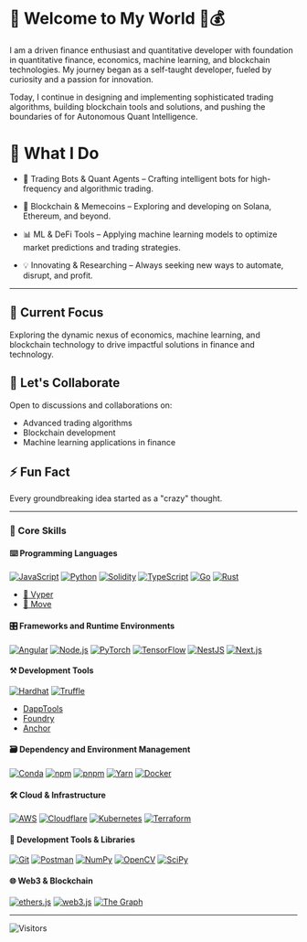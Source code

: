 # 🚀 Welcome to My World 🤘💰

I am a driven finance enthusiast and quantitative developer with foundation in quantitative finance, economics, machine learning, and blockchain technologies. My journey began as a self-taught developer, fueled by curiosity and a passion for innovation. 

Today, I continue in designing and implementing sophisticated trading algorithms, building blockchain tools and solutions, and pushing the boundaries of for Autonomous Quant Intelligence.


# 🎯 What I Do

- 🤖 Trading Bots & Quant Agents – Crafting intelligent bots for high-frequency and algorithmic trading.

- 🔗 Blockchain & Memecoins – Exploring and developing on Solana, Ethereum, and beyond.

- 📊 ML & DeFi Tools – Applying machine learning models to optimize market predictions and trading strategies.

- 💡 Innovating & Researching – Always seeking new ways to automate, disrupt, and profit.
  
---

## 🔭 Current Focus
Exploring the dynamic nexus of economics, machine learning, and blockchain technology to drive impactful solutions in finance and technology.

## 💬 Let's Collaborate
Open to discussions and collaborations on:
- Advanced trading algorithms
- Blockchain development
- Machine learning applications in finance

## ⚡ Fun Fact
Every groundbreaking idea started as a "crazy" thought.

---

### 🎯 Core Skills

#### ⌨️ Programming Languages
<p>
    <a href="https://developer.mozilla.org/en-US/docs/Web/JavaScript" target="_blank"><img alt="JavaScript"
        src="https://img.shields.io/badge/JavaScript-323330?style=for-the-badge&logo=javascript&logoColor=F7DF1E"/></a>
    <a href="https://www.python.org" target="_blank"><img alt="Python"
        src="https://img.shields.io/badge/Python-3776AB?style=for-the-badge&logo=python&logoColor=white"/></a>
    <a href="https://docs.soliditylang.org" target="_blank"><img alt="Solidity"
        src="https://img.shields.io/badge/Solidity-e6e6e6?style=for-the-badge&logo=solidity&logoColor=black"/></a>
    <a href="https://www.typescriptlang.org" target="_blank"><img alt="TypeScript"
        src="https://img.shields.io/badge/TypeScript-007ACC?style=for-the-badge&logo=typescript&logoColor=white"/></a>
    <a href="https://go.dev" target="_blank"><img alt="Go"
        src="https://img.shields.io/badge/Go-00ADD8?style=for-the-badge&logo=go&logoColor=white"/></a>
    <a href="https://www.rust-lang.org" target="_blank"><img alt="Rust"
        src="https://img.shields.io/badge/Rust-000000?style=for-the-badge&logo=rust&logoColor=white"/></a>
</p>

- [🐍 Vyper](https://vyper.readthedocs.io)
- [🦀 Move](https://move-language.github.io/move/)

#### 🎛 Frameworks and Runtime Environments
<p>
    <a href="https://angular.io" target="_blank"><img alt="Angular"
        src="https://img.shields.io/badge/Angular-DD0031?style=for-the-badge&logo=angular&logoColor=white"/></a>
    <a href="https://nodejs.org" target="_blank"><img alt="Node.js"
        src="https://img.shields.io/badge/Node.js-43853D?style=for-the-badge&logo=node.js&logoColor=white"/></a>
    <a href="https://pytorch.org" target="_blank"><img alt="PyTorch"
        src="https://img.shields.io/badge/PyTorch-EE4C2C?style=for-the-badge&logo=PyTorch&logoColor=white"/></a>
    <a href="https://www.tensorflow.org" target="_blank"><img alt="TensorFlow"
        src="https://img.shields.io/badge/TensorFlow-FF6F00?style=for-the-badge&logo=tensorflow&logoColor=white"/></a>
    <a href="https://nestjs.com" target="_blank"><img alt="NestJS"
        src="https://img.shields.io/badge/NestJS-E0234E?style=for-the-badge&logo=nestjs&logoColor=white"/></a>
    <a href="https://nextjs.org" target="_blank"><img alt="Next.js"
        src="https://img.shields.io/badge/Next.js-000000?style=for-the-badge&logo=next.js&logoColor=white"/></a>
</p>

#### ⚒️ Development Tools
<p>
    <a href="https://hardhat.org" target="_blank"><img alt="Hardhat"
        src="https://img.shields.io/badge/Hardhat-FFF100?style=for-the-badge&logo=hardhat&logoColor=black"/></a>
    <a href="https://trufflesuite.com" target="_blank"><img alt="Truffle"
        src="https://img.shields.io/badge/Truffle-2CA07A?style=for-the-badge&logo=truffle&logoColor=white"/></a>
</p>

- [DappTools](https://github.com/dapphub/dapptools)
- [Foundry](https://github.com/foundry-rs/foundry)
- [Anchor](https://project-serum.github.io/anchor/)

#### 🗃 Dependency and Environment Management
<p>
    <a href="https://docs.conda.io" target="_blank"><img alt="Conda"
        src="https://img.shields.io/badge/conda-342B029?&style=for-the-badge&logo=anaconda&logoColor=white"/></a>
    <a href="https://www.npmjs.com" target="_blank"><img alt="npm"
        src="https://img.shields.io/badge/npm-CB3837?style=for-the-badge&logo=npm&logoColor=white"/></a>
    <a href="https://pnpm.io" target="_blank"><img alt="pnpm"
        src="https://img.shields.io/badge/pnpm-%234a4a4a?style=for-the-badge&logo=pnpm&logoColor=f69220"/></a>
    <a href="https://yarnpkg.com" target="_blank"><img alt="Yarn"
        src="https://img.shields.io/badge/Yarn-2C8EBB?style=for-the-badge&logo=yarn&logoColor=white"/></a>
    <a href="https://www.docker.com" target="_blank"><img alt="Docker"
        src="https://img.shields.io/badge/Docker-2496ED?style=for-the-badge&logo=docker&logoColor=white"/></a>
</p>

#### 🛠 Cloud & Infrastructure
<p>
    <a href="https://aws.amazon.com" target="_blank"><img alt="AWS"
        src="https://img.shields.io/badge/Amazon_AWS-232F3E?style=for-the-badge&logo=amazon-aws&logoColor=white"/></a>
    <a href="https://www.cloudflare.com" target="_blank"><img alt="Cloudflare"
        src="https://img.shields.io/badge/Cloudflare-F38020?style=for-the-badge&logo=Cloudflare&logoColor=white"/></a>
    <a href="https://kubernetes.io" target="_blank"><img alt="Kubernetes"
        src="https://img.shields.io/badge/Kubernetes-326CE5?style=for-the-badge&logo=kubernetes&logoColor=white"/></a>
    <a href="https://www.terraform.io" target="_blank"><img alt="Terraform"
        src="https://img.shields.io/badge/Terraform-7B42BC?style=for-the-badge&logo=terraform&logoColor=white"/></a>
</p>

#### 🔧 Development Tools & Libraries
<p>
    <a href="https://git-scm.com" target="_blank"><img alt="Git"
        src="https://img.shields.io/badge/Git-F05032?style=for-the-badge&logo=git&logoColor=white"/></a>
    <a href="https://www.postman.com" target="_blank"><img alt="Postman"
        src="https://img.shields.io/badge/Postman-FF6C37?style=for-the-badge&logo=Postman&logoColor=white"/></a>
    <a href="https://numpy.org" target="_blank"><img alt="NumPy"
        src="https://img.shields.io/badge/Numpy-777BB4?style=for-the-badge&logo=numpy&logoColor=white"/></a>
    <a href="https://opencv.org" target="_blank"><img alt="OpenCV"
        src="https://img.shields.io/badge/OpenCV-27338e?style=for-the-badge&logo=OpenCV&logoColor=white"/></a>
    <a href="https://scipy.org" target="_blank"><img alt="SciPy"
        src="https://img.shields.io/badge/SciPy-654FF0?style=for-the-badge&logo=SciPy&logoColor=white"/></a>
</p>

#### 🌐 Web3 & Blockchain
<p>
    <a href="https://docs.ethers.io" target="_blank"><img alt="ethers.js"
        src="https://img.shields.io/badge/ethers.js-1C1C1C?style=for-the-badge&logo=ethereum&logoColor=white"/></a>
    <a href="https://web3js.readthedocs.io" target="_blank"><img alt="web3.js"
        src="https://img.shields.io/badge/web3.js-F16822?style=for-the-badge&logo=web3.js&logoColor=white"/></a>
    <a href="https://thegraph.com" target="_blank"><img alt="The Graph"
        src="https://img.shields.io/badge/The_Graph-6747ED?style=for-the-badge&logo=thegraph&logoColor=white"/></a>
</p>

---

![Visitors](https://komarev.com/ghpvc/?username=pcaversaccio&color=blue&style=flat&label=Visitors)
